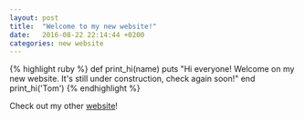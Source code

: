 ```yaml
---
layout: post
title:  "Welcome to my new website!"
date:   2016-08-22 22:14:44 +0200
categories: new website
---
```


{% highlight ruby %}
def print_hi(name)
  puts "Hi everyone! Welcome on my new website. It's still under construction, check again soon!"
end
print_hi('Tom')
{% endhighlight %}

Check out my other [website][website_raphaeltuor.ml]!

[website_raphaeltuor.ml]: http://raphaeltuor.ml
